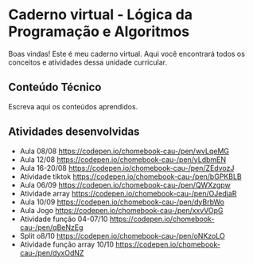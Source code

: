 # Caderno virtual - Lógica da Programação e Algoritmos
Boas vindas! Este é meu caderno virtual. Aqui você encontrará todos os conceitos e atividades dessa unidade curricular. 

## Conteúdo Técnico
Escreva aqui os conteúdos aprendidos.



## Atividades desenvolvidas
- Aula 08/08 https://codepen.io/chomebook-cau-/pen/wvLqeMG
- Aula 12/08 https://codepen.io/chomebook-cau-/pen/yLdbmEN
- Aula 16-20/08 https://codepen.io/chomebook-cau-/pen/ZEdvozJ
- Atividade tiktok https://codepen.io/chomebook-cau-/pen/bGPKBLB
- Aula 06/09 https://codepen.io/chomebook-cau-/pen/QWXzgpw
- Atividade array https://codepen.io/chomebook-cau-/pen/OJedjaR
- Aula 10/09 https://codepen.io/chomebook-cau-/pen/dyBrbWo
- Aula Jogo https://codepen.io/chomebook-cau-/pen/xxvVOpG
- Atividade função 04-07/10 https://codepen.io/chomebook-cau-/pen/qBeNzEg
- Split o8/10 https://codepen.io/chomebook-cau-/pen/oNKzoLO
- Atividade função array 10/10 https://codepen.io/chomebook-cau-/pen/dyxOdNZ
